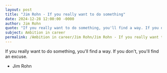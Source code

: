```yaml
---
layout: post
title: "Jim Rohn - If you really want to do something"
date: 2024-12-28 12:00:00 -0000
author: Jim Rohn
quote: "If you really want to do something, you'll find a way. If you don't, you'll find an excuse."
subject: Ambition in career
permalink: /Ambition in career/Jim Rohn/Jim Rohn - If you really want to do something
---
```


If you really want to do something, you'll find a way. If you don't, you'll find an excuse.

- Jim Rohn
